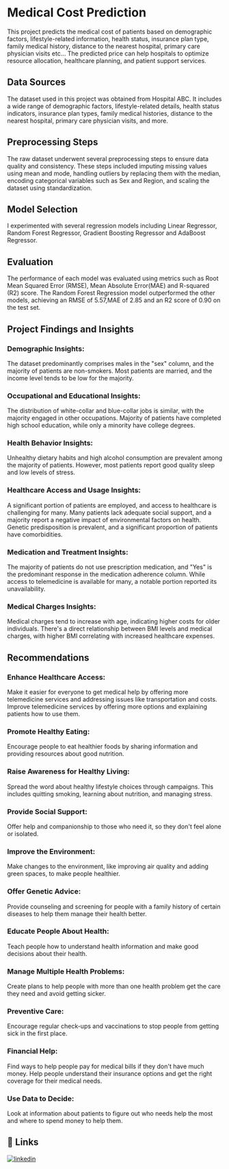 
# Medical Cost Prediction

This project predicts the medical cost of patients based on demographic factors, lifestyle-related
information, health status, insurance plan type, family medical history, distance to the nearest
hospital, primary care physician visits etc... The predicted price can help hospitals to optimize resource
allocation, healthcare planning, and patient support services.


## Data Sources

The dataset used in this project was obtained from Hospital ABC. It includes a wide range of demographic factors, lifestyle-related details, health status indicators, insurance plan types, family medical histories, distance to the nearest hospital, primary care physician visits, and more.


## Preprocessing Steps

The raw dataset underwent several preprocessing steps to ensure data quality and consistency. These steps included imputing missing values using mean and mode, handling outliers by replacing them with the median, encoding categorical variables such as Sex and Region, and scaling the dataset using standardization.
## Model Selection

I experimented with several regression models including Linear Regressor, Random Forest Regressor, Gradient Boosting Regressor and AdaBoost Regressor.
## Evaluation

The performance of each model was evaluated using metrics such as Root Mean Squared Error (RMSE), Mean Absolute Error(MAE) and R-squared (R2) score. The Random Forest Regression model outperformed the other models, achieving an RMSE of 5.57,MAE of 2.85 and an R2 score of 0.90 on the test set.
## Project Findings and Insights

### Demographic Insights:

The dataset predominantly comprises males in the "sex" column, and the majority of patients are non-smokers.
Most patients are married, and the income level tends to be low for the majority.
### Occupational and Educational Insights:

The distribution of white-collar and blue-collar jobs is similar, with the majority engaged in other occupations.
Majority of patients have completed high school education, while only a minority have college degrees.
### Health Behavior Insights:

Unhealthy dietary habits and high alcohol consumption are prevalent among the majority of patients.
However, most patients report good quality sleep and low levels of stress.
### Healthcare Access and Usage Insights:

A significant portion of patients are employed, and access to healthcare is challenging for many.
Many patients lack adequate social support, and a majority report a negative impact of environmental factors on health.
Genetic predisposition is prevalent, and a significant proportion of patients have comorbidities.
### Medication and Treatment Insights:

The majority of patients do not use prescription medication, and "Yes" is the predominant response in the medication adherence column.
While access to telemedicine is available for many, a notable portion reported its unavailability.
### Medical Charges Insights:

Medical charges tend to increase with age, indicating higher costs for older individuals.
There's a direct relationship between BMI levels and medical charges, with higher BMI correlating with increased healthcare expenses.
## Recommendations

### Enhance Healthcare Access:

Make it easier for everyone to get medical help by offering more telemedicine services and addressing issues like transportation and costs.
Improve telemedicine services by offering more options and explaining patients how to use them.
### Promote Healthy Eating:

Encourage people to eat healthier foods by sharing information and providing resources about good nutrition.
### Raise Awareness for Healthy Living:

Spread the word about healthy lifestyle choices through campaigns. This includes quitting smoking, learning about nutrition, and managing stress.
### Provide Social Support:

Offer help and companionship to those who need it, so they don't feel alone or isolated.
### Improve the Environment:

Make changes to the environment, like improving air quality and adding green spaces, to make people healthier.
### Offer Genetic Advice:

Provide counseling and screening for people with a family history of certain diseases to help them manage their health better.
### Educate People About Health:

Teach people how to understand health information and make good decisions about their health.
### Manage Multiple Health Problems:

Create plans to help people with more than one health problem get the care they need and avoid getting sicker.
### Preventive Care:

Encourage regular check-ups and vaccinations to stop people from getting sick in the first place.
### Financial Help:

Find ways to help people pay for medical bills if they don't have much money. Help people understand their insurance options and get the right coverage for their medical needs.
### Use Data to Decide:

Look at information about patients to figure out who needs help the most and where to spend money to help them.
## 🔗 Links
[![linkedin](https://img.shields.io/badge/linkedin-0A66C2?style=for-the-badge&logo=linkedin&logoColor=white)](https://www.linkedin.com/in/fathima-thanseeha)


